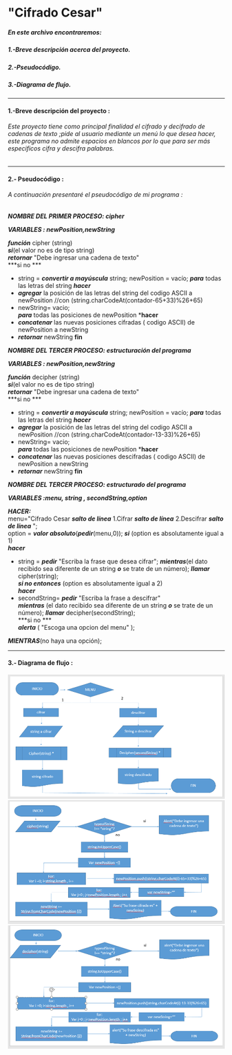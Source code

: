 # "Cifrado Cesar"

##### En este archivo encontraremos:
##### 1.-Breve descripción acerca del proyecto.
##### 2.-Pseudocódigo.
##### 3.-Diagrama de flujo.
***
#### 1.-Breve descripción del proyecto :
###### Este proyecto tiene como principal finalidad el cifrado y decifrado de cadenas de texto ;pide al usuario mediante un menú lo que desea hacer, este programa no admite espacios en blancos por lo que para ser más especificos cifra y descifra palabras.

***
#### 2.- Pseudocódigo :
###### A continuación presentaré el pseudocódigo de mi programa :
***NOMBRE DEL PRIMER PROCESO: cipher***

***VARIABLES : newPosition,newString***

***función*** cipher (string)    
***si***(el valor no es de tipo string)   
***retornar*** "Debe ingresar una cadena de texto"  
***si no ***
* string = ***convertir a mayúscula*** string;
newPosition = vacío;
***para*** todas las letras del string ***hacer***  
* ***agregar*** la posición de las letras del string del codigo ASCII a newPosition //con (string.charCodeAt(contador-65+33)%26+65)    
* newString= vacio;  
***para***
 todas las posiciones de newPosition ***hacer**
*  ***concatenar*** las nuevas posiciones cifradas ( codigo ASCII) de newPosition a newString
* ***retornar*** newString **fin**   


***NOMBRE DEL TERCER  PROCESO: estructuración del programa***

***VARIABLES : newPosition,newString***

***función*** decipher (string)    
***si***(el valor no es de tipo string)   
***retornar*** "Debe ingresar una cadena de texto"  
***si no ***
* string = ***convertir a mayúscula*** string;
newPosition = vacío;
***para*** todas las letras del string ***hacer***  
* ***agregar*** la posición de las letras del string del codigo ASCII a newPosition //con (string.charCodeAt(contador-13-33)%26+65)  
* newString= vacio;  
***para***
 todas las posiciones de newPosition ***hacer**
*  ***concatenar*** las nuevas posiciones descifradas ( codigo ASCII) de newPosition a newString
* ***retornar*** newString **fin**   


***NOMBRE DEL TERCER  PROCESO: estructurado del programa***

***VARIABLES :menu, string , secondString,option***  

***HACER:***     
menu="Cifrado Cesar ***salto de línea*** 1.Cifrar ***salto de línea*** 2.Descifrar ***salto de línea*** ";   
option = ***valor absoluto***(***pedir***(menu,0));
***si*** (option es absolutamente igual a 1)   
***hacer***
* string = ***pedir*** "Escriba la frase que desea cifrar";
***mientras***(el dato recibido  sea diferente de un string ***o*** se trate de un número);
***llamar*** cipher(string);  
***si no entonces*** (option es absolutamente igual a 2)   
***hacer***   
* secondString= ***pedir*** "Escriba la frase a descifrar"   
***mientras*** (el dato recibido  sea diferente de un string ***o*** se trate de un número);
***llamar*** decipher(secondString);   
***si no ***    
***alerta*** ( "Escoga una opcion del menu" );   

***MIENTRAS***(no haya una opción);    
***   
#### 3.- Diagrama de flujo :   

![diagrama tarjeta 1][1]  ![diagrama tarjeta 2][2]  ![diagrama tarjeta 3][3]

   [1]: assets/docs/diagrama_cifrado1.png
   [2]:assets/docs/diagrama_cifrado2.png   
   [3]: assets/docs/diagrama_cifrado3.png
